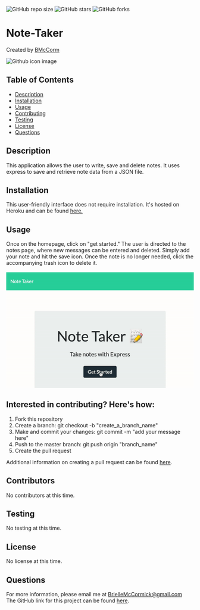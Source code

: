 ![GitHub repo size](https://img.shields.io/github/repo-size/BMcCorm/Note-Taker)
![GitHub stars](https://img.shields.io/github/stars/BMcCorm/Note-Taker?style=social)
![GitHub forks](https://img.shields.io/github/forks/BMcCorm/Note-Taker?style=social)

# Note-Taker

Created by [BMcCorm](https://github.com/BMcCorm)

![Github icon image](https://avatars1.githubusercontent.com/u/64443618?v=4)

## Table of Contents

- [Description](#Description)
- [Installation](#Installation)
- [Usage](#Usage)
- [Contributing](#Contributors)
- [Testing](#Testing)
- [License](#License)
- [Questions](#Questions)

## Description

This application allows the user to write, save and delete notes. It uses express to save and retrieve note data from a JSON file.

## Installation

This user-friendly interface does not require installation. It's hosted on Heroku and can be found [here.](https://note-taker-bm.herokuapp.com/)

## Usage

Once on the homepage, click on "get started." The user is directed to the notes page, where new messages can be entered and deleted. Simply add your note and hit the save icon. Once the note is no longer needed, click the accompanying trash icon to delete it. <br> <br> ![App Demo](public/assets/css/Note-Taker-demo.gif)

## Interested in contributing? Here's how:

1. Fork this repository
2. Create a branch: git checkout -b "create_a_branch_name"
3. Make and commit your changes: git commit -m "add your message here"
4. Push to the master branch: git push origin "branch_name"
5. Create the pull request

Additional information on creating a pull request can be found [here](https://help.github.com/en/github/collaborating-with-issues-and-pull-requests/creating-a-pull-request).

## Contributors

No contributors at this time.

## Testing

No testing at this time.

## License

No license at this time.

## Questions

For more information, please email me at BrielleMcCormick@gmail.com <br>
The GitHub link for this project can be found [here](https://BMcCorm.github.io/Note-Taker/).
